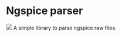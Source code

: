 #  Ngspice parser
<img src="https://img.shields.io/crates/v/ngspice-parser?style=for-the-badge" />
A simple library to parse ngspice raw files.
